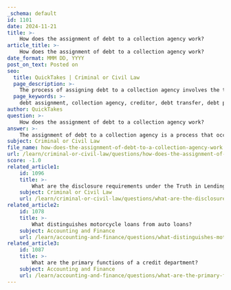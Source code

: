 ```yaml
---
_schema: default
id: 1101
date: 2024-11-21
title: >-
    How does the assignment of debt to a collection agency work?
article_title: >-
    How does the assignment of debt to a collection agency work?
date_format: MMM DD, YYYY
post_on_text: Posted on
seo:
  title: QuickTakes | Criminal or Civil Law
  page_description: >-
    The process of assigning debt to a collection agency involves the transfer of the debt from the creditor to the agency, which may either outsource collection efforts or purchase the debt outright, while adhering to legal regulations.
  page_keywords: >-
    debt assignment, collection agency, creditor, debt transfer, debt purchase, legal transfer, collection process, debtor rights, regulatory considerations, debt collection
author: QuickTakes
question: >-
    How does the assignment of debt to a collection agency work?
answer: >-
    The assignment of debt to a collection agency is a process that occurs when a creditor decides to transfer the responsibility of collecting an unpaid debt to a third party, typically a debt collection agency. This process can unfold in several ways:\n\n1. **Initial Assignment**: When a debt remains unpaid for a certain period, the creditor (such as a bank, service provider, or other financial institution) may choose to assign the debt to a collection agency. This can happen through outsourcing, where the creditor hires the agency to collect the debt on their behalf.\n\n2. **Legal Transfer of Debt**: Debt assignment involves the legal transfer of all rights and obligations associated with the debt from the original creditor to the collection agency. This means that once the debt is assigned, the collection agency becomes the new owner of the debt and is responsible for collecting the outstanding amount from the debtor.\n\n3. **Debt Purchase**: In some cases, the collection agency may purchase the debt outright from the creditor. This means that the agency now holds the full rights to the debt and will attempt to collect it in full from the debtor. The debtor will then be required to make payments directly to the collection agency rather than the original creditor.\n\n4. **Collection Process**: After the assignment, the collection agency will typically initiate contact with the debtor through various means, such as letters, phone calls, or text messages, to inform them of the debt and request payment. They may also conduct checks, such as bankruptcy scrubs and address scrubs, to gather information about the debtor's financial status and whereabouts.\n\n5. **Regulatory Considerations**: There are legal requirements that must be met before a debt can be assigned to a collection agency. For example, creditors may need to notify the debtor of the existence of the debt and inform them that it may be assigned for collection if not paid.\n\nIn summary, the assignment of debt to a collection agency is a structured process that involves the transfer of debt ownership and the initiation of collection efforts by the agency. This process is governed by legal frameworks that protect both the creditor's rights and the debtor's rights.
subject: Criminal or Civil Law
file_name: how-does-the-assignment-of-debt-to-a-collection-agency-work.md
url: /learn/criminal-or-civil-law/questions/how-does-the-assignment-of-debt-to-a-collection-agency-work
score: -1.0
related_article1:
    id: 1096
    title: >-
        What are the disclosure requirements under the Truth in Lending Act?
    subject: Criminal or Civil Law
    url: /learn/criminal-or-civil-law/questions/what-are-the-disclosure-requirements-under-the-truth-in-lending-act
related_article2:
    id: 1078
    title: >-
        What distinguishes motorcycle loans from auto loans?
    subject: Accounting and Finance
    url: /learn/accounting-and-finance/questions/what-distinguishes-motorcycle-loans-from-auto-loans
related_article3:
    id: 1087
    title: >-
        What are the primary functions of a credit department?
    subject: Accounting and Finance
    url: /learn/accounting-and-finance/questions/what-are-the-primary-functions-of-a-credit-department
---
```


&nbsp;